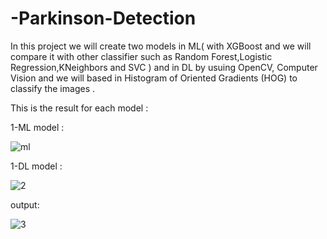 # -Parkinson-Detection
In this project we will create two models in ML( with XGBoost and we will compare it with other classifier such as Random Forest,Logistic Regression,KNeighbors and SVC ) and in DL by usuing OpenCV, Computer Vision and we will based in Histogram of Oriented Gradients (HOG) to classify the images .

This is the result for each model :

1-ML model :

![ml](https://user-images.githubusercontent.com/57867070/80285644-b39ae000-8726-11ea-9a53-9e3615718165.PNG)

1-DL model :

![2](https://user-images.githubusercontent.com/57867070/80285616-7df5f700-8726-11ea-9340-60982d6accdc.PNG)

output: 

![3](https://user-images.githubusercontent.com/57867070/80285683-dd540700-8726-11ea-9426-e6cae874e935.PNG)
